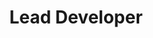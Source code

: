 ---
layout: default
image: garrett.jpg
name: Garrett Boatman
title: Lead Developer

social: 
  - account: twitter
    username: garrettboatman
  - account: facebook
    username: gboatman
  - account: github
    username: garrettboatman
  - account: instagram
    username: garrettboatman
  - account: rdio
    username: garrettboatman
    
---